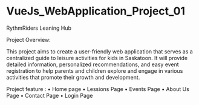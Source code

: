 # VueJs_WebApplication_Project_01 

RythmRiders Leaning Hub

Project Overview:

This project aims to create a user-friendly web application that serves as a centralized guide to leisure activities for kids in Saskatoon. It will provide detailed information, personalized recommendations, and easy event registration to help parents and children explore and engage in various activities that promote their growth and development.

Project feature :
•	Home page
•	Lessions Page
•	Events Page
•	About Us Page
•	Contact Page
•	Login Page




        


